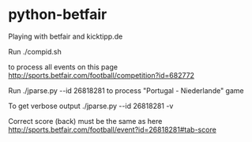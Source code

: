 python-betfair
==============

Playing with betfair and kicktipp.de

Run 
./compid.sh

to process all events on this page
http://sports.betfair.com/football/competition?id=682772

Run
./jparse.py --id 26818281
to process "Portugal - Niederlande" game

To get verbose output
./jparse.py --id 26818281 -v

Correct score (back) must be the same as here
http://sports.betfair.com/football/event?id=26818281#tab-score